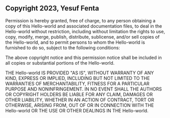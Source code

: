 ## Copyright 2023, Yesuf Fenta

Permission is hereby granted, free of charge, to any person obtaining a copy of this Hello-world and associated documentation files, to deal in the Hello-world without restriction, including without limitation the rights to use, copy, modify, merge, publish, distribute, sublicense, and/or sell copies of the Hello-world, and to permit persons to whom the Hello-world is furnished to do so, subject to the following conditions:

The above copyright notice and this permission notice shall be included in all copies or substantial portions of the Hello-world.

THE Hello-world IS PROVIDED "AS IS", WITHOUT WARRANTY OF ANY KIND, EXPRESS OR IMPLIED, INCLUDING BUT NOT LIMITED TO THE WARRANTIES OF MERCHANTABILITY, FITNESS FOR A PARTICULAR PURPOSE AND NONINFRINGEMENT. IN NO EVENT SHALL THE AUTHORS OR COPYRIGHT HOLDERS BE LIABLE FOR ANY CLAIM, DAMAGES OR OTHER LIABILITY, WHETHER IN AN ACTION OF CONTRACT, TORT OR OTHERWISE, ARISING FROM, OUT OF OR IN CONNECTION WITH THE Hello-world OR THE USE OR OTHER DEALINGS IN THE Hello-world.
